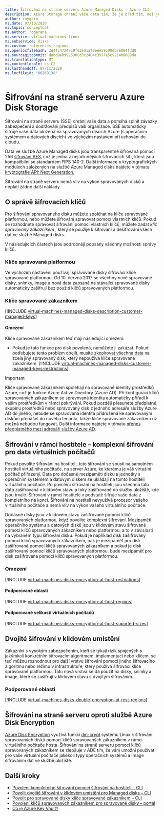 ```yaml
---
title: Šifrování na straně serveru Azure Managed Disks – Azure CLI
description: Azure Storage chrání vaše data tím, že je před tím, než je zachová v clusterech úložiště, v klidovém prostředí. Pro šifrování svých spravovaných disků můžete spoléhat na klíče spravované Microsoftem, případně můžete pomocí klíčů spravovaných zákazníkem spravovat šifrování pomocí vlastních klíčů.
author: roygara
ms.date: 07/10/2020
ms.topic: conceptual
ms.author: rogarana
ms.service: virtual-machines-linux
ms.subservice: disks
ms.custom: references_regions
ms.openlocfilehash: 2d4fc47247c9fe2ed1af0eee59500db7e894fdd0
ms.sourcegitcommit: dabd9eb9925308d3c2404c3957e5c921408089da
ms.translationtype: MT
ms.contentlocale: cs-CZ
ms.lasthandoff: 07/11/2020
ms.locfileid: "86260138"
---
```

# <a name="server-side-encryption-of-azure-disk-storage"></a>Šifrování na straně serveru Azure Disk Storage

Šifrování na straně serveru (SSE) chrání vaše data a pomáhá splnit závazky zabezpečení a dodržování předpisů vaší organizace. SSE automaticky šifruje vaše data uložená na spravovaných discích Azure (s operačním systémem a datových discích) ve výchozím nastavení při uchování do cloudu. 

Data ve službě Azure Managed disks jsou transparentně šifrovaná pomocí 256 [šifrování AES](https://en.wikipedia.org/wiki/Advanced_Encryption_Standard), což je jedna z nejúčinnějších šifrovacích šifr, která jsou kompatibilní se standardem FIPS 140-2. Další informace o kryptografických modulech založených na službě Azure Managed disks najdete v tématu [kryptografie API: Next Generation.](https://docs.microsoft.com/windows/desktop/seccng/cng-portal)

Šifrování na straně serveru nemá vliv na výkon spravovaných disků a neplatí žádné další náklady. 

## <a name="about-encryption-key-management"></a>O správě šifrovacích klíčů

Pro šifrování spravovaného disku můžete spoléhat na klíče spravované platformou, nebo můžete šifrování spravovat pomocí vlastních klíčů. Pokud se rozhodnete spravovat šifrování pomocí vlastních klíčů, můžete zadat *klíč spravovaný zákazníkem* , který se použije k šifrování a dešifrování všech dat ve službě Managed disks. 

V následujících částech jsou podrobněji popsány všechny možnosti správy klíčů.

### <a name="platform-managed-keys"></a>Klíče spravované platformou

Ve výchozím nastavení používají spravované disky šifrovací klíče spravované platformou. Od 10. června 2017 se všechny nové spravované disky, snímky, image a nová data zapsaná na stávající spravované disky automaticky zašifrují bez použití klíčů spravovaných platformou.

### <a name="customer-managed-keys"></a>Klíče spravované zákazníkem

[!INCLUDE [virtual-machines-managed-disks-description-customer-managed-keys](../../../includes/virtual-machines-managed-disks-description-customer-managed-keys.md)]

#### <a name="restrictions"></a>Omezení

Klíče spravované zákazníkem teď mají následující omezení:

- Pokud je tato funkce pro disk povolená, nemůžete ji zakázat.
    Pokud potřebujete tento problém obejít, musíte [zkopírovat všechna data](disks-upload-vhd-to-managed-disk-cli.md#copy-a-managed-disk) na zcela jiný spravovaný disk, který nepoužívá klíče spravované zákazníkem.
[!INCLUDE [virtual-machines-managed-disks-customer-managed-keys-restrictions](../../../includes/virtual-machines-managed-disks-customer-managed-keys-restrictions.md)]

> [!IMPORTANT]
> Klíče spravované zákazníkem spoléhají na spravované identity prostředků Azure, což je funkce Azure Active Directory (Azure AD). Při konfiguraci klíčů spravovaných zákazníkem se spravovaná identita automaticky přiřadí k vašim prostředkům v rámci pokrývání. Pokud později přesunete předplatné, skupinu prostředků nebo spravovaný disk z jednoho adresáře služby Azure AD do jiného, nebude se spravovaná identita přidružená ke spravovaným diskům přenášet do nového tenanta, takže klíče spravované zákazníkem už možná nebudou fungovat. Další informace najdete v tématu [přenos předplatného mezi adresáři služby Azure AD](../../active-directory/managed-identities-azure-resources/known-issues.md#transferring-a-subscription-between-azure-ad-directories).

## <a name="encryption-at-host---end-to-end-encryption-for-your-vm-data"></a>Šifrování v rámci hostitele – komplexní šifrování pro data virtuálních počítačů

Pokud povolíte šifrování na hostiteli, toto šifrování se spustí na samotném hostiteli virtuálního počítače, na server Azure, ke kterému je váš virtuální počítač přiřazený. Data pro dočasné mezipaměti disku a jednotky s operačním systémem a datovým diskem se ukládají na tomto hostiteli virtuálního počítače. Po povolení šifrování na hostiteli jsou všechna tato data zašifrovaná v klidovém stavu a toky zašifrované do služby úložiště, kde jsou trvalé. Šifrování v rámci hostitele v podstatě šifruje vaše data z kompletního na konci. Šifrování na hostiteli nevyužívá procesor vašeho virtuálního počítače a nemá vliv na výkon vašeho virtuálního počítače. 

Dočasné disky jsou v klidovém stavu zašifrované pomocí klíčů spravovaných platformou, když povolíte komplexní šifrování. Mezipaměti operačního systému a datových disků jsou v klidovém stavu šifrované pomocí klíčů spravovaných zákazníkem nebo platformou, a to v závislosti na vybraném typu šifrování disku. Pokud je například disk zašifrovaný pomocí klíčů spravovaných zákazníkem, pak je mezipaměť pro disk zašifrovaná pomocí klíčů spravovaných zákazníkem a pokud je disk zašifrovaný pomocí klíčů spravovaných platformou, bude mezipaměť pro disk zašifrovaná pomocí klíčů spravovaných platformou.

### <a name="restrictions"></a>Omezení

[!INCLUDE [virtual-machines-disks-encryption-at-host-restrictions](../../../includes/virtual-machines-disks-encryption-at-host-restrictions.md)]

#### <a name="supported-regions"></a>Podporované oblasti

[!INCLUDE [virtual-machines-disks-encryption-at-host-regions](../../../includes/virtual-machines-disks-encryption-at-host-regions.md)]

#### <a name="supported-vm-sizes"></a>Podporované velikosti virtuálních počítačů

[!INCLUDE [virtual-machines-disks-encryption-at-host-suported-sizes](../../../includes/virtual-machines-disks-encryption-at-host-suported-sizes.md)]

## <a name="double-encryption-at-rest"></a>Dvojité šifrování v klidovém umístění

Zákazníci s vysokým zabezpečením, kteří se týkají rizik spojených s jakýmkoli konkrétním šifrovacím algoritmem, implementací nebo klíčem, se teď můžou rozhodnout pro další vrstvu šifrování pomocí jiného šifrovacího algoritmu nebo režimu v infrastruktuře, který používá šifrovací klíče spravované platformou. Tato nová vrstva se dá použít na disky, snímky a image, které se zašifrují v klidovém stavu s dvojitým šifrováním.

### <a name="supported-regions"></a>Podporované oblasti

[!INCLUDE [virtual-machines-disks-double-encryption-at-rest-regions](../../../includes/virtual-machines-disks-double-encryption-at-rest-regions.md)]

## <a name="server-side-encryption-versus-azure-disk-encryption"></a>Šifrování na straně serveru oproti službě Azure Disk Encryption

[Azure Disk Encryption](../../security/fundamentals/azure-disk-encryption-vms-vmss.md) využívá funkci [dm-crypt](https://en.wikipedia.org/wiki/Dm-crypt) systému Linux k šifrování spravovaných disků pomocí klíčů spravovaných zákazníkem v rámci virtuálního počítače hosta.  Šifrování na straně serveru pomocí klíčů spravovaných zákazníkem se zlepšuje v ADE tím, že vám umožní používat pro vaše virtuální počítače jakékoli typy operačních systémů a image šifrováním dat ve službě úložiště.

## <a name="next-steps"></a>Další kroky

- [Povolení kompletního šifrování pomocí šifrování na hostiteli – CLI](disks-enable-host-based-encryption-cli.md)
- [Povolit dvojité šifrování v klidovém umístění pro Managed disks – CLI](disks-enable-double-encryption-at-rest-cli.md)
- [Povolit pro spravované disky klíče spravované zákazníkem – CLI](disks-enable-customer-managed-keys-cli.md)
- [Povolení klíčů spravovaných zákazníkem pro spravované disky – portál](disks-enable-customer-managed-keys-portal.md)
- [Co je Azure Key Vault?](../../key-vault/general/overview.md)
